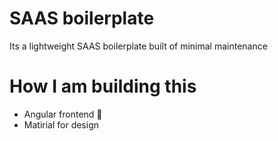 # SAAS boilerplate
Its a lightweight SAAS boilerplate built of minimal maintenance 

# How I am building this 
- Angular frontend 🌇
- Matirial for design
